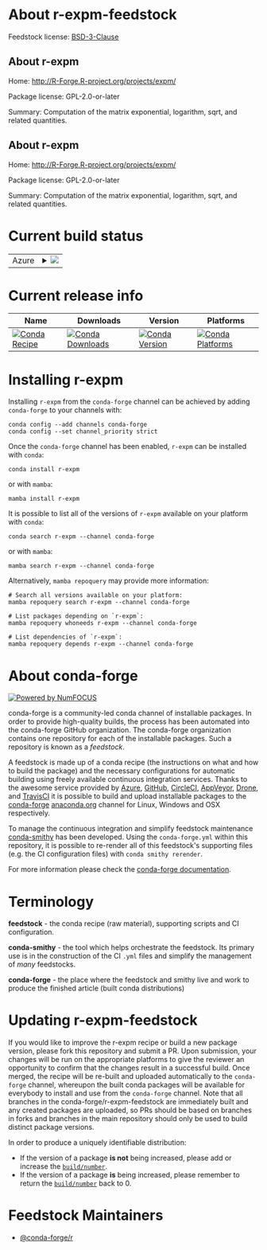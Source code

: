 About r-expm-feedstock
======================

Feedstock license: [BSD-3-Clause](https://github.com/conda-forge/r-expm-feedstock/blob/main/LICENSE.txt)


About r-expm
------------

Home: http://R-Forge.R-project.org/projects/expm/

Package license: GPL-2.0-or-later

Summary: Computation of the matrix exponential, logarithm, sqrt, and related quantities.

About r-expm
------------

Home: http://R-Forge.R-project.org/projects/expm/

Package license: GPL-2.0-or-later

Summary: Computation of the matrix exponential, logarithm, sqrt, and related quantities.

Current build status
====================


<table>
    
  <tr>
    <td>Azure</td>
    <td>
      <details>
        <summary>
          <a href="https://dev.azure.com/conda-forge/feedstock-builds/_build/latest?definitionId=1120&branchName=main">
            <img src="https://dev.azure.com/conda-forge/feedstock-builds/_apis/build/status/r-expm-feedstock?branchName=main">
          </a>
        </summary>
        <table>
          <thead><tr><th>Variant</th><th>Status</th></tr></thead>
          <tbody><tr>
              <td>linux_64_r_base4.3</td>
              <td>
                <a href="https://dev.azure.com/conda-forge/feedstock-builds/_build/latest?definitionId=1120&branchName=main">
                  <img src="https://dev.azure.com/conda-forge/feedstock-builds/_apis/build/status/r-expm-feedstock?branchName=main&jobName=linux&configuration=linux%20linux_64_r_base4.3" alt="variant">
                </a>
              </td>
            </tr><tr>
              <td>linux_64_r_base4.4</td>
              <td>
                <a href="https://dev.azure.com/conda-forge/feedstock-builds/_build/latest?definitionId=1120&branchName=main">
                  <img src="https://dev.azure.com/conda-forge/feedstock-builds/_apis/build/status/r-expm-feedstock?branchName=main&jobName=linux&configuration=linux%20linux_64_r_base4.4" alt="variant">
                </a>
              </td>
            </tr><tr>
              <td>linux_aarch64_r_base4.3</td>
              <td>
                <a href="https://dev.azure.com/conda-forge/feedstock-builds/_build/latest?definitionId=1120&branchName=main">
                  <img src="https://dev.azure.com/conda-forge/feedstock-builds/_apis/build/status/r-expm-feedstock?branchName=main&jobName=linux&configuration=linux%20linux_aarch64_r_base4.3" alt="variant">
                </a>
              </td>
            </tr><tr>
              <td>linux_aarch64_r_base4.4</td>
              <td>
                <a href="https://dev.azure.com/conda-forge/feedstock-builds/_build/latest?definitionId=1120&branchName=main">
                  <img src="https://dev.azure.com/conda-forge/feedstock-builds/_apis/build/status/r-expm-feedstock?branchName=main&jobName=linux&configuration=linux%20linux_aarch64_r_base4.4" alt="variant">
                </a>
              </td>
            </tr><tr>
              <td>linux_ppc64le_r_base4.3</td>
              <td>
                <a href="https://dev.azure.com/conda-forge/feedstock-builds/_build/latest?definitionId=1120&branchName=main">
                  <img src="https://dev.azure.com/conda-forge/feedstock-builds/_apis/build/status/r-expm-feedstock?branchName=main&jobName=linux&configuration=linux%20linux_ppc64le_r_base4.3" alt="variant">
                </a>
              </td>
            </tr><tr>
              <td>linux_ppc64le_r_base4.4</td>
              <td>
                <a href="https://dev.azure.com/conda-forge/feedstock-builds/_build/latest?definitionId=1120&branchName=main">
                  <img src="https://dev.azure.com/conda-forge/feedstock-builds/_apis/build/status/r-expm-feedstock?branchName=main&jobName=linux&configuration=linux%20linux_ppc64le_r_base4.4" alt="variant">
                </a>
              </td>
            </tr><tr>
              <td>osx_64_r_base4.3</td>
              <td>
                <a href="https://dev.azure.com/conda-forge/feedstock-builds/_build/latest?definitionId=1120&branchName=main">
                  <img src="https://dev.azure.com/conda-forge/feedstock-builds/_apis/build/status/r-expm-feedstock?branchName=main&jobName=osx&configuration=osx%20osx_64_r_base4.3" alt="variant">
                </a>
              </td>
            </tr><tr>
              <td>osx_64_r_base4.4</td>
              <td>
                <a href="https://dev.azure.com/conda-forge/feedstock-builds/_build/latest?definitionId=1120&branchName=main">
                  <img src="https://dev.azure.com/conda-forge/feedstock-builds/_apis/build/status/r-expm-feedstock?branchName=main&jobName=osx&configuration=osx%20osx_64_r_base4.4" alt="variant">
                </a>
              </td>
            </tr><tr>
              <td>osx_arm64_r_base4.3</td>
              <td>
                <a href="https://dev.azure.com/conda-forge/feedstock-builds/_build/latest?definitionId=1120&branchName=main">
                  <img src="https://dev.azure.com/conda-forge/feedstock-builds/_apis/build/status/r-expm-feedstock?branchName=main&jobName=osx&configuration=osx%20osx_arm64_r_base4.3" alt="variant">
                </a>
              </td>
            </tr><tr>
              <td>osx_arm64_r_base4.4</td>
              <td>
                <a href="https://dev.azure.com/conda-forge/feedstock-builds/_build/latest?definitionId=1120&branchName=main">
                  <img src="https://dev.azure.com/conda-forge/feedstock-builds/_apis/build/status/r-expm-feedstock?branchName=main&jobName=osx&configuration=osx%20osx_arm64_r_base4.4" alt="variant">
                </a>
              </td>
            </tr><tr>
              <td>win_64_r_base4.3</td>
              <td>
                <a href="https://dev.azure.com/conda-forge/feedstock-builds/_build/latest?definitionId=1120&branchName=main">
                  <img src="https://dev.azure.com/conda-forge/feedstock-builds/_apis/build/status/r-expm-feedstock?branchName=main&jobName=win&configuration=win%20win_64_r_base4.3" alt="variant">
                </a>
              </td>
            </tr><tr>
              <td>win_64_r_base4.4</td>
              <td>
                <a href="https://dev.azure.com/conda-forge/feedstock-builds/_build/latest?definitionId=1120&branchName=main">
                  <img src="https://dev.azure.com/conda-forge/feedstock-builds/_apis/build/status/r-expm-feedstock?branchName=main&jobName=win&configuration=win%20win_64_r_base4.4" alt="variant">
                </a>
              </td>
            </tr>
          </tbody>
        </table>
      </details>
    </td>
  </tr>
</table>

Current release info
====================

| Name | Downloads | Version | Platforms |
| --- | --- | --- | --- |
| [![Conda Recipe](https://img.shields.io/badge/recipe-r--expm-green.svg)](https://anaconda.org/conda-forge/r-expm) | [![Conda Downloads](https://img.shields.io/conda/dn/conda-forge/r-expm.svg)](https://anaconda.org/conda-forge/r-expm) | [![Conda Version](https://img.shields.io/conda/vn/conda-forge/r-expm.svg)](https://anaconda.org/conda-forge/r-expm) | [![Conda Platforms](https://img.shields.io/conda/pn/conda-forge/r-expm.svg)](https://anaconda.org/conda-forge/r-expm) |

Installing r-expm
=================

Installing `r-expm` from the `conda-forge` channel can be achieved by adding `conda-forge` to your channels with:

```
conda config --add channels conda-forge
conda config --set channel_priority strict
```

Once the `conda-forge` channel has been enabled, `r-expm` can be installed with `conda`:

```
conda install r-expm
```

or with `mamba`:

```
mamba install r-expm
```

It is possible to list all of the versions of `r-expm` available on your platform with `conda`:

```
conda search r-expm --channel conda-forge
```

or with `mamba`:

```
mamba search r-expm --channel conda-forge
```

Alternatively, `mamba repoquery` may provide more information:

```
# Search all versions available on your platform:
mamba repoquery search r-expm --channel conda-forge

# List packages depending on `r-expm`:
mamba repoquery whoneeds r-expm --channel conda-forge

# List dependencies of `r-expm`:
mamba repoquery depends r-expm --channel conda-forge
```


About conda-forge
=================

[![Powered by
NumFOCUS](https://img.shields.io/badge/powered%20by-NumFOCUS-orange.svg?style=flat&colorA=E1523D&colorB=007D8A)](https://numfocus.org)

conda-forge is a community-led conda channel of installable packages.
In order to provide high-quality builds, the process has been automated into the
conda-forge GitHub organization. The conda-forge organization contains one repository
for each of the installable packages. Such a repository is known as a *feedstock*.

A feedstock is made up of a conda recipe (the instructions on what and how to build
the package) and the necessary configurations for automatic building using freely
available continuous integration services. Thanks to the awesome service provided by
[Azure](https://azure.microsoft.com/en-us/services/devops/), [GitHub](https://github.com/),
[CircleCI](https://circleci.com/), [AppVeyor](https://www.appveyor.com/),
[Drone](https://cloud.drone.io/welcome), and [TravisCI](https://travis-ci.com/)
it is possible to build and upload installable packages to the
[conda-forge](https://anaconda.org/conda-forge) [anaconda.org](https://anaconda.org/)
channel for Linux, Windows and OSX respectively.

To manage the continuous integration and simplify feedstock maintenance
[conda-smithy](https://github.com/conda-forge/conda-smithy) has been developed.
Using the ``conda-forge.yml`` within this repository, it is possible to re-render all of
this feedstock's supporting files (e.g. the CI configuration files) with ``conda smithy rerender``.

For more information please check the [conda-forge documentation](https://conda-forge.org/docs/).

Terminology
===========

**feedstock** - the conda recipe (raw material), supporting scripts and CI configuration.

**conda-smithy** - the tool which helps orchestrate the feedstock.
                   Its primary use is in the construction of the CI ``.yml`` files
                   and simplify the management of *many* feedstocks.

**conda-forge** - the place where the feedstock and smithy live and work to
                  produce the finished article (built conda distributions)


Updating r-expm-feedstock
=========================

If you would like to improve the r-expm recipe or build a new
package version, please fork this repository and submit a PR. Upon submission,
your changes will be run on the appropriate platforms to give the reviewer an
opportunity to confirm that the changes result in a successful build. Once
merged, the recipe will be re-built and uploaded automatically to the
`conda-forge` channel, whereupon the built conda packages will be available for
everybody to install and use from the `conda-forge` channel.
Note that all branches in the conda-forge/r-expm-feedstock are
immediately built and any created packages are uploaded, so PRs should be based
on branches in forks and branches in the main repository should only be used to
build distinct package versions.

In order to produce a uniquely identifiable distribution:
 * If the version of a package **is not** being increased, please add or increase
   the [``build/number``](https://docs.conda.io/projects/conda-build/en/latest/resources/define-metadata.html#build-number-and-string).
 * If the version of a package **is** being increased, please remember to return
   the [``build/number``](https://docs.conda.io/projects/conda-build/en/latest/resources/define-metadata.html#build-number-and-string)
   back to 0.

Feedstock Maintainers
=====================

* [@conda-forge/r](https://github.com/orgs/conda-forge/teams/r/)

